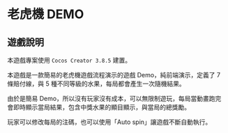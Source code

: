 # 老虎機 DEMO

## 遊戲說明

本遊戲專案使用 `Cocos Creator 3.8.5` 建置。

本遊戲是一款簡易的老虎機遊戲流程演示的遊戲 Demo，純前端演示，定義了 7 條賠付線，與 5 種不同等級的水果，每局都會產生一次隨機結果。

由於是簡易 Demo，所以沒有玩家沒有成本，可以無限制遊玩，每局當動畫跑完會即時顯示當局結果，包含中獎水果的顯目顯示，與當局的總獎勵。

玩家可以修改每局的注碼，也可以使用「Auto spin」讓遊戲不斷自動執行。

